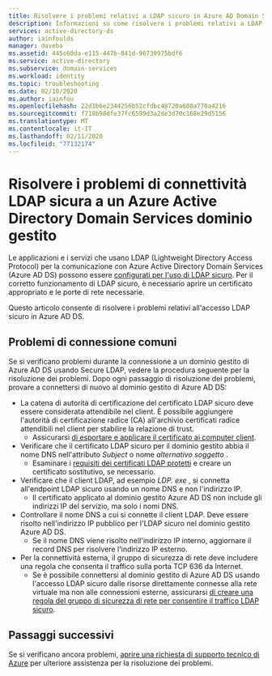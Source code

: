 ```yaml
---
title: Risolvere i problemi relativi a LDAP sicuro in Azure AD Domain Services | Microsoft Docs
description: Informazioni su come risolvere i problemi relativi a LDAP sicuro (LDAPs) per un dominio gestito Azure Active Directory Domain Services
services: active-directory-ds
author: iainfoulds
manager: daveba
ms.assetid: 445c60da-e115-447b-841d-96739975bdf6
ms.service: active-directory
ms.subservice: domain-services
ms.workload: identity
ms.topic: troubleshooting
ms.date: 02/10/2020
ms.author: iainfou
ms.openlocfilehash: 22d1b6e2344256b52cfdbc48720a680a770a4216
ms.sourcegitcommit: f718b98dfe37fc6599d3a2de3d70c168e29d5156
ms.translationtype: MT
ms.contentlocale: it-IT
ms.lasthandoff: 02/11/2020
ms.locfileid: "77132174"
---
```

# <a name="troubleshoot-secure-ldap-connectivity-issues-to-an-azure-active-directory-domain-services-managed-domain"></a>Risolvere i problemi di connettività LDAP sicura a un Azure Active Directory Domain Services dominio gestito

Le applicazioni e i servizi che usano LDAP (Lightweight Directory Access Protocol) per la comunicazione con Azure Active Directory Domain Services (Azure AD DS) possono essere [configurati per l'uso di LDAP sicuro](tutorial-configure-ldaps.md). Per il corretto funzionamento di LDAP sicuro, è necessario aprire un certificato appropriato e le porte di rete necessarie.

Questo articolo consente di risolvere i problemi relativi all'accesso LDAP sicuro in Azure AD DS.

## <a name="common-connection-issues"></a>Problemi di connessione comuni

Se si verificano problemi durante la connessione a un dominio gestito di Azure AD DS usando Secure LDAP, vedere la procedura seguente per la risoluzione dei problemi. Dopo ogni passaggio di risoluzione dei problemi, provare a connettersi di nuovo al dominio gestito di Azure AD DS:

* La catena di autorità di certificazione del certificato LDAP sicuro deve essere considerata attendibile nel client. È possibile aggiungere l'autorità di certificazione radice (CA) all'archivio certificati radice attendibili nel client per stabilire la relazione di trust.
    * Assicurarsi [di esportare e applicare il certificato ai computer client][client-cert].
* Verificare che il certificato LDAP sicuro per il dominio gestito abbia il nome DNS nell'attributo *Subject* o nome *alternativo soggetto* .
    * Esaminare i [requisiti dei certificati LDAP protetti][certs-prereqs] e creare un certificato sostitutivo, se necessario.
* Verificare che il client LDAP, ad esempio *LDP. exe* , si connetta all'endpoint LDAP sicuro usando un nome DNS e non l'indirizzo IP.
    * Il certificato applicato al dominio gestito Azure AD DS non include gli indirizzi IP del servizio, ma solo i nomi DNS.
* Controllare il nome DNS a cui si connette il client LDAP. Deve essere risolto nell'indirizzo IP pubblico per l'LDAP sicuro nel dominio gestito Azure AD DS.
    * Se il nome DNS viene risolto nell'indirizzo IP interno, aggiornare il record DNS per risolvere l'indirizzo IP esterno.
* Per la connettività esterna, il gruppo di sicurezza di rete deve includere una regola che consenta il traffico sulla porta TCP 636 da Internet.
    * Se è possibile connettersi al dominio gestito di Azure AD DS usando l'accesso LDAP sicuro dalle risorse direttamente connesse alla rete virtuale ma non alle connessioni esterne, assicurarsi [di creare una regola del gruppo di sicurezza di rete per consentire il traffico LDAP sicuro][ldaps-nsg].

## <a name="next-steps"></a>Passaggi successivi

Se si verificano ancora problemi, [aprire una richiesta di supporto tecnico di Azure][azure-support] per ulteriore assistenza per la risoluzione dei problemi.

<!-- INTERNAL LINKS -->
[azure-support]: ../active-directory/fundamentals/active-directory-troubleshooting-support-howto.md
[configure-ldaps]: tutorial-configure-ldaps.md
[certs-prereqs]: tutorial-configure-ldaps.md#create-a-certificate-for-secure-ldap
[client-cert]: tutorial-configure-ldaps.md#export-a-certificate-for-client-computers
[ldaps-nsg]: tutorial-configure-ldaps.md#lock-down-secure-ldap-access-over-the-internet
